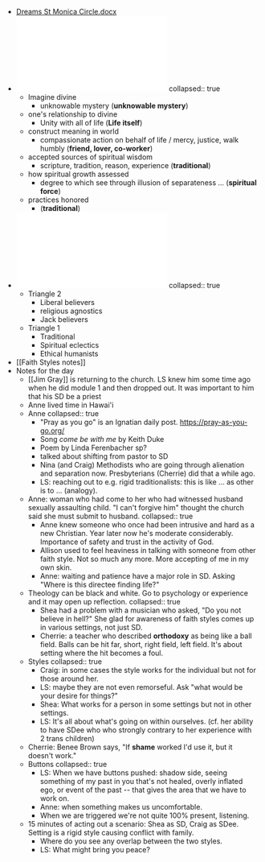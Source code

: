 - [Dreams St Monica Circle.docx](../assets/Dreams_St_Monica_Circle_1738800251457_0.docx)
- ![Faith Styles Test - Jan 30 2025 - 2-12 PM.pdf](../assets/Faith_Styles_Test_-_Jan_30_2025_-_2-12_PM_1738800286358_0.pdf)
  collapsed:: true
	- Imagine divine
		- unknowable mystery (**unknowable mystery**)
	- one's relationship to divine
		- Unity with all of life (**Life itself**)
	- construct meaning in world
		- compassionate action on behalf of life / mercy, justice, walk humbly (**friend, lover, co-worker**)
	- accepted sources of spiritual wisdom
		- scripture, tradition, reason, experience (**traditional**)
	- how spiritual growth assessed
		- degree to which see through illusion of separateness ... (**spiritual force**)
	- practices honored
		- (**traditional**)
- ![Faith Styles Chart - Jan 30 2025 - 2-19 PM.pdf](../assets/Faith_Styles_Chart_-_Jan_30_2025_-_2-19_PM_1738800264316_0.pdf)
  collapsed:: true
	- Triangle 2
		- Liberal believers
		- religious agnostics
		- Jack believers
	- Triangle 1
		- Traditional
		- Spiritual eclectics
		- Ethical humanists
- [[Faith Styles notes]]
- Notes for the day
	- [[Jim Gray]] is returning to the church. LS knew him some time ago when he did module 1 and then dropped out. It was important to him that his SD be a priest
	- Anne lived time in Hawai'i
	- Anne
	  collapsed:: true
		- "Pray as you go" is an Ignatian daily post. https://pray-as-you-go.org/
		- Song *come be with me* by Keith Duke
		- Poem by Linda Ferenbacher sp?
		- talked about shifting from pastor to SD
		- Nina (and Craig) Methodists who are going through alienation and separation now. Presbyterians (Cherrie) did that a while ago.
		- LS: reaching out to e.g. rigid traditionalists: this is like ... as other is to ... (analogy).
	- Anne: woman who had come to her who had witnessed husband sexually assaulting child. "I can't forgive him" thought the church said she must submit to husband.
	  collapsed:: true
		- Anne knew someone who once had been intrusive and hard as a new Christian. Year later now he's moderate considerably. Importance of safety and trust in the activity of God.
		- Allison used to feel heaviness in talking with someone from other faith style. Not so much any more. More accepting of me in my own skin.
		- Anne: waiting and patience have a major role in SD. Asking "Where is this directee finding life?"
	- Theology can be  black and white. Go to psychology or experience and it may open up reflection.
	  collapsed:: true
		- Shea had a problem with a musician who asked, "Do you not believe in hell?" She glad for awareness of faith styles comes up in various settings, not just SD.
		- Cherrie: a teacher who described **orthodoxy** as being like a ball field. Balls can be hit far, short, right field, left field. It's about setting where the hit becomes a foul.
	- Styles
	  collapsed:: true
		- Craig: in some cases the style works for the individual but not for those around her.
		- LS: maybe they are not even remorseful. Ask "what would be your desire for things?"
		- Shea: What works for a person in some settings but not in other settings.
		- LS: It's all about what's going on within ourselves. (cf. her ability to have SDee who who strongly contrary to her experience with 2 trans children)
	- Cherrie: Benee Brown says, "If **shame** worked I'd use it, but it doesn't work."
	- Buttons
	  collapsed:: true
		- LS: When we have buttons pushed: shadow side, seeing something of my past in you that's not healed, overly inflated ego, or event of the past  -- that gives the area that we have to work on.
		- Anne: when something makes us uncomfortable.
		- When we are triggered we're not quite 100% present, listening.
	- 15 minutes of acting out a scenario: Shea as SD, Craig as SDee. Setting is a rigid style causing conflict with family.
		- Where do you see any overlap between the two styles.
		- LS: What might bring you peace?